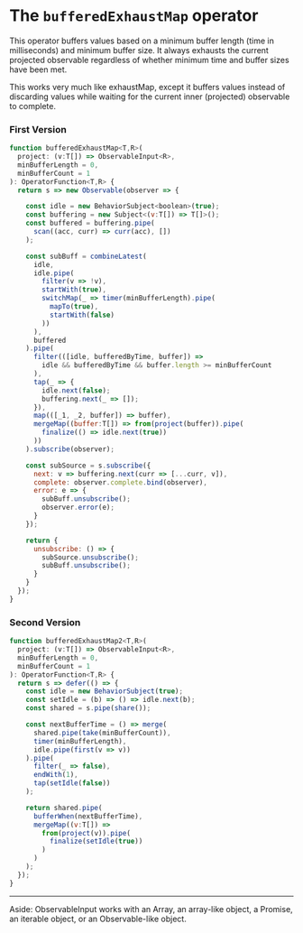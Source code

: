 # The `bufferedExhaustMap` operator

This operator buffers values based on a minimum buffer length (time in milliseconds) and minimum buffer size. It always exhausts the current projected observable regardless of whether minimum time and buffer sizes have been met.

This works very much like exhaustMap, except it buffers values instead of discarding values while waiting for the current inner (projected) observable to complete.

### First Version

```JavaScript
function bufferedExhaustMap<T,R>(
  project: (v:T[]) => ObservableInput<R>, 
  minBufferLength = 0, 
  minBufferCount = 1
): OperatorFunction<T,R> {
  return s => new Observable(observer => {

    const idle = new BehaviorSubject<boolean>(true); 
    const buffering = new Subject<(v:T[]) => T[]>();
    const buffered = buffering.pipe(
      scan((acc, curr) => curr(acc), [])
    );

    const subBuff = combineLatest(
      idle,
      idle.pipe(
        filter(v => !v),
        startWith(true),
        switchMap(_ => timer(minBufferLength).pipe(
          mapTo(true),
          startWith(false)
        ))
      ),
      buffered
    ).pipe(
      filter(([idle, bufferedByTime, buffer]) => 
        idle && bufferedByTime && buffer.length >= minBufferCount
      ),
      tap(_ => {
        idle.next(false);
        buffering.next(_ => []);
      }),
      map(([_1, _2, buffer]) => buffer),
      mergeMap((buffer:T[]) => from(project(buffer)).pipe(
        finalize(() => idle.next(true))
      ))
    ).subscribe(observer);

    const subSource = s.subscribe({
      next: v => buffering.next(curr => [...curr, v]),
      complete: observer.complete.bind(observer),
      error: e => {
        subBuff.unsubscribe();
        observer.error(e);
      }
    });

    return {
      unsubscribe: () => {
        subSource.unsubscribe();
        subBuff.unsubscribe();
      }
    }
  });
}
```

### Second Version

```JavaScript
function bufferedExhaustMap2<T,R>(
  project: (v:T[]) => ObservableInput<R>, 
  minBufferLength = 0, 
  minBufferCount = 1
): OperatorFunction<T,R> {
  return s => defer(() => {
    const idle = new BehaviorSubject(true);
    const setIdle = (b) => () => idle.next(b);
    const shared = s.pipe(share());

    const nextBufferTime = () => merge(
      shared.pipe(take(minBufferCount)),
      timer(minBufferLength),
      idle.pipe(first(v => v))
    ).pipe(
      filter(_ => false),
      endWith(1),
      tap(setIdle(false))
    );

    return shared.pipe(
      bufferWhen(nextBufferTime),
      mergeMap((v:T[]) =>
        from(project(v)).pipe(
          finalize(setIdle(true))
        )
      )
    );
  });
}
```

---

Aside: ObservableInput works with an Array, an array-like object, a Promise, an iterable object, or an Observable-like object.
